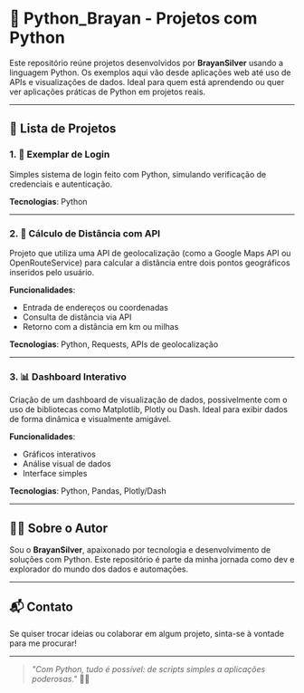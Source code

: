 # 🐍 Python_Brayan - Projetos com Python

Este repositório reúne projetos desenvolvidos por **BrayanSilver** usando a linguagem Python. Os exemplos aqui vão desde aplicações web até uso de APIs e visualizações de dados. Ideal para quem está aprendendo ou quer ver aplicações práticas de Python em projetos reais.

---

## 📁 Lista de Projetos

### 1. 🔐 Exemplar de Login
Simples sistema de login feito com Python, simulando verificação de credenciais e autenticação.

**Tecnologias**: Python

---

### 2. 📍 Cálculo de Distância com API
Projeto que utiliza uma API de geolocalização (como a Google Maps API ou OpenRouteService) para calcular a distância entre dois pontos geográficos inseridos pelo usuário.

**Funcionalidades**:
- Entrada de endereços ou coordenadas
- Consulta de distância via API
- Retorno com a distância em km ou milhas

**Tecnologias**: Python, Requests, APIs de geolocalização

---

### 3. 📊 Dashboard Interativo
Criação de um dashboard de visualização de dados, possivelmente com o uso de bibliotecas como Matplotlib, Plotly ou Dash. Ideal para exibir dados de forma dinâmica e visualmente amigável.

**Funcionalidades**:
- Gráficos interativos
- Análise visual de dados
- Interface simples

**Tecnologias**: Python, Pandas, Plotly/Dash

---

## 👨‍💻 Sobre o Autor

Sou o **BrayanSilver**, apaixonado por tecnologia e desenvolvimento de soluções com Python. Este repositório é parte da minha jornada como dev e explorador do mundo dos dados e automações.

---

## 📬 Contato

Se quiser trocar ideias ou colaborar em algum projeto, sinta-se à vontade para me procurar!

---

> _"Com Python, tudo é possível: de scripts simples a aplicações poderosas."_ 🐍✨
